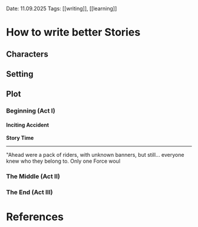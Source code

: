 Date: 11.09.2025
Tags: [[writing]], [[learning]]

# How to write better Stories

## Characters

## Setting

## Plot

### Beginning (Act I)

#### Inciting Accident

**Story Time**

---
"Ahead were a pack of riders, with unknown banners, but still... everyone knew who they belong to. Only one Force woul

### The Middle (Act II)

### The End (Act III)

# References